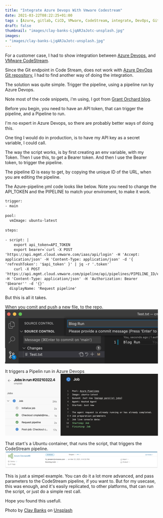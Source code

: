 ```yaml
---
title: "Integrate Azure Devops With Vmware Codestream"
date: 2021-03-22T08:22:25+01:00
tags : [Azure, gitlab, CiCD, VMware, CodeStream, integrate, DevOps, Git, Microsoft, VMware]
draft: false
thumbnail: "images/clay-banks-LjqARJaJotc-unsplash.jpg"
images: 
- "images/clay-banks-LjqARJaJotc-unsplash.jpg"
---
```

For a customer case, I had to show integration between [Azure Devops](https://azure.microsoft.com/da-dk/services/devops/), and [VMware CodeStream](https://cloud.vmware.com/vrealize-automation-cloud).

Since the Git endpoint in Code Stream, does not work with [Azure DevOps Git repository](https://azure.microsoft.com/en-us/services/devops/repos/), I had to find another way of doing the integration.

The solution was quite simple. Trigger the pipeline, using a pipeline run by Azure Devops.

Note most of the code snippets, i'm using, I got from [Grant Orchard blog](https://grantorchard.com/tango/cloud-assembly-api-getting-started/). 

Before you begin, you need to have an API token, that can trigger the pipeline, and a Pipeline to run.

I'm no expert in Azure Devops, so there are probably better ways of doing this. 

One ting I would do in production, is to have my API key as a secret variable, I could call. 

The way the script works, is by first creating an env variable, with my Token.
Then I use this, to get a Bearer token.
And then I use the Bearer token, to trigger the pipeline. 

The pipeline ID is easy to get, by copying the unique ID of the URL, when you are editing the pipeline.

The Azure-pipeline.yml code looks like below. 
Note you need to change the API_TOKEN and the PIPELINE to match your enviroment, to make it work. 

```
trigger:
- main

pool:
  vmImage: ubuntu-latest

steps:

- script: |
    export api_token=API_TOKEN
    export bearer=`curl -X POST 'https://api.mgmt.cloud.vmware.com/iaas/api/login' -H 'Accept: application/json' -H 'Content-Type: application/json' -d '{ 'refreshToken': '$api_token' }' | jq -r '.token'`
    curl -X POST 'https://api.mgmt.cloud.vmware.com/pipeline/api/pipelines/PIPELINE_ID/executions' -H 'Content-Type: application/json' -H 'Authorization: Bearer '$bearer'' -d '{}'
  displayName: 'Request pipeline'
```

But this is all it takes.

When you comit and push a new file, to the repo.
![commit](images/commit.png)

It triggers a Pipelin run in Azure Devops
![Azure](images/azure.png)

That start's a Ubuntu container, that runs the script, that triggers the CodeStream pipeline.
![CodeStream](images/codestream.png)

This is just a simpel example. You can do it a lot more advanced, and pass parameters to the CodeStream pipeline, if you want to. But for my usecase, this was enough, and it's easily replicated, to other platforms, that can run the script, or just do a simple rest call.

Hope you found this usefull.

Photo by <a href="https://unsplash.com/@claybanks?utm_source=unsplash&utm_medium=referral&utm_content=creditCopyText">Clay Banks</a> on <a href="/s/photos/integration?utm_source=unsplash&utm_medium=referral&utm_content=creditCopyText">Unsplash</a>
  